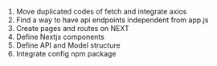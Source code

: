 1) Move duplicated codes of fetch and integrate axios
2) Find a way to have api endpoints independent from app.js
3) Create pages and routes on NEXT
4) Define Nextjs components
5) Define API and Model structure
6) Integrate config npm package
